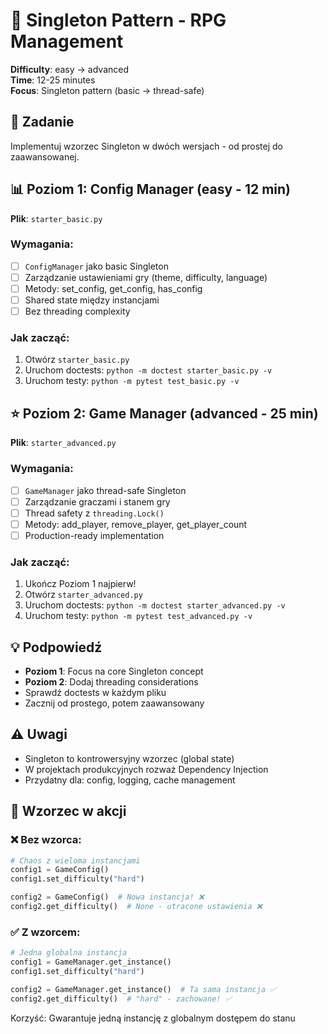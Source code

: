 # 🎯 Singleton Pattern - RPG Management

**Difficulty**: easy → advanced \
**Time**: 12-25 minutes \
**Focus**: Singleton pattern (basic → thread-safe)

## 🎯 Zadanie
Implementuj wzorzec Singleton w dwóch wersjach - od prostej do zaawansowanej.

## 📊 Poziom 1: Config Manager (easy - 12 min)
**Plik**: `starter_basic.py`

### Wymagania:
- [ ] `ConfigManager` jako basic Singleton
- [ ] Zarządzanie ustawieniami gry (theme, difficulty, language)
- [ ] Metody: set_config, get_config, has_config
- [ ] Shared state między instancjami
- [ ] Bez threading complexity

### Jak zacząć:
1. Otwórz `starter_basic.py`
2. Uruchom doctests: `python -m doctest starter_basic.py -v`
3. Uruchom testy: `python -m pytest test_basic.py -v`

 ## ⭐ Poziom 2: Game Manager (advanced - 25 min)
 **Plik**: `starter_advanced.py`

 ### Wymagania:
- [ ] `GameManager` jako thread-safe Singleton
- [ ] Zarządzanie graczami i stanem gry
- [ ] Thread safety z `threading.Lock()`
- [ ] Metody: add_player, remove_player, get_player_count
- [ ] Production-ready implementation

### Jak zacząć:
1. Ukończ Poziom 1 najpierw!
2. Otwórz `starter_advanced.py`
3. Uruchom doctests: `python -m doctest starter_advanced.py -v`
4. Uruchom testy: `python -m pytest test_advanced.py -v`

 ## 💡 Podpowiedź
- **Poziom 1**: Focus na core Singleton concept
- **Poziom 2**: Dodaj threading considerations
- Sprawdź doctests w każdym pliku
- Zacznij od prostego, potem zaawansowany

## ⚠️ Uwagi
- Singleton to kontrowersyjny wzorzec (global state)
- W projektach produkcyjnych rozważ Dependency Injection
- Przydatny dla: config, logging, cache management

## 🔄 Wzorzec w akcji

### ❌ Bez wzorca:
```python
# Chaos z wieloma instancjami
config1 = GameConfig()
config1.set_difficulty("hard")

config2 = GameConfig()  # Nowa instancja! ❌
config2.get_difficulty()  # None - utracone ustawienia ❌
```

### ✅ Z wzorcem:

```python
# Jedna globalna instancja
config1 = GameManager.get_instance()
config1.set_difficulty("hard")

config2 = GameManager.get_instance()  # Ta sama instancja ✅
config2.get_difficulty()  # "hard" - zachowane! ✅
```

Korzyść: Gwarantuje jedną instancję z globalnym dostępem do stanu
